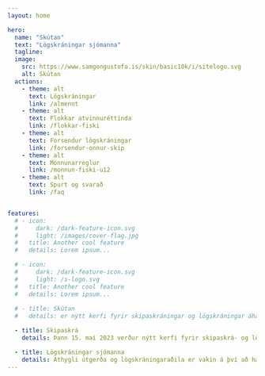 ```yaml
---
layout: home

hero:
  name: "Skútan"
  text: "Lögskráningar sjómanna"
  tagline: 
  image:
    src: https://www.samgongustofa.is/skin/basic10k/i/sitelogo.svg
    alt: Skútan
  actions:
    - theme: alt
      text: Lögskráningar
      link: /almennt
    - theme: alt
      text: Flokkar atvinnuréttinda
      link: /flokkar-fiski
    - theme: alt
      text: Forsendur lögskráningar
      link: /forsendur-onnur-skip
    - theme: alt
      text: Mönnunarreglur
      link: /monnun-fiski-u12
    - theme: alt
      text: Spurt og svarað
      link: /faq


features:
  # - icon:
  #     dark: /dark-feature-icon.svg
  #     light: /images/cover-flag.jpg
  #   title: Another cool feature
  #   details: Lorem ipsum...

  # - icon:
  #     dark: /dark-feature-icon.svg
  #     light: /s-logo.svg
  #   title: Another cool feature
  #   details: Lorem ipsum...
  
  # - title: Skútan
  #   details: er nýtt kerfi fyrir skipaskráningar og lögskráningar áhafna

  - title: Skipaskrá
    details: Þann 15. maí 2023 verður nýtt kerfi fyrir skipaskrá- og lögskráningar, Skútan, gangsett hjá Samgöngustofu. Vegna þessa verður lokað fyrir skráningar frá kl 12, föstudaginn 12. maí til kl 01:00 mánudaginn 15. maí.

  - title: Lögskráningar sjómanna
    details: Athygli útgerða og lögskráningaraðila er vakin á því að hægt er að lögskrá áhöfn 3 daga fram í tímann, þannig að ganga þarf frá lögskráningu og/eða afskráningu fyrir lokun lögskráningarkerfisins klukkan (12.00) föstudaginn 12. maí, ef skip heldur úr höfn á föstudegi, laugardegi eða sunnudegi á meðan lögskráningarkerfið er lokað
---
```


